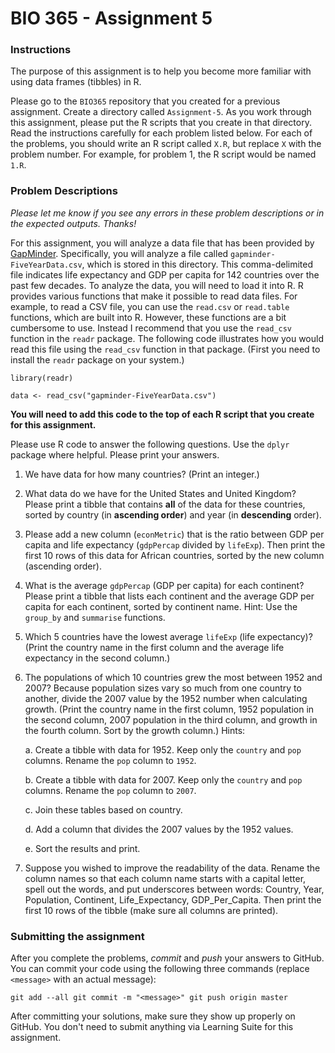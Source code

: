 # BIO 365 - Assignment 5

### Instructions

The purpose of this assignment is to help you become more familiar with using data frames (tibbles) in R.

Please go to the `BIO365` repository that you created for a previous assignment. Create a directory called `Assignment-5`. As you work through this assignment, please put the R scripts that you create in that directory. Read the instructions carefully for each problem listed below. For each of the problems, you should write an R script called `X.R`, but replace `X` with the problem number. For example, for problem 1, the R script would be named `1.R`.

### Problem Descriptions

*Please let me know if you see any errors in these problem descriptions or in the expected outputs. Thanks!*

For this assignment, you will analyze a data file that has been provided by [GapMinder](http://www.gapminder.org). Specifically, you will analyze a file called `gapminder-FiveYearData.csv`, which is stored in this directory. This comma-delimited file indicates life expectancy and GDP per capita for 142 countries over the past few decades. To analyze the data, you will need to load it into R. R provides various functions that make it possible to read data files. For example, to read a CSV file, you can use the `read.csv` or `read.table` functions, which are built into R. However, these functions are a bit cumbersome to use. Instead I recommend that you use the `read_csv` function in the `readr` package. The following code illustrates how you would read this file using the `read_csv` function in that package. (First you need to install the `readr` package on your system.)

```{r}
library(readr)

data <- read_csv("gapminder-FiveYearData.csv")
```

**You will need to add this code to the top of each R script that you create for this assignment.** 

Please use R code to answer the following questions. Use the `dplyr` package where helpful. Please print your answers.

1. We have data for how many countries? (Print an integer.)

2. What data do we have for the United States and United Kingdom? Please print a tibble that contains **all** of the data for these countries, sorted by country (in **ascending order**) and year (in **descending** order).

3. Please add a new column (`econMetric`) that is the ratio between GDP per capita and life expectancy (`gdpPercap` divided by `lifeExp`). Then print the first 10 rows of this data for African countries, sorted by the new column (ascending order).

4. What is the average `gdpPercap` (GDP per capita) for each continent? Please print a tibble that lists each continent and the average GDP per capita for each continent, sorted by continent name. Hint: Use the `group_by` and `summarise` functions.

5. Which 5 countries have the lowest average `lifeExp` (life expectancy)? (Print the country name in the first column and the average life expectancy in the second column.)

6. The populations of which 10 countries grew the most between 1952 and 2007? Because population sizes vary so much from one country to another, divide the 2007 value by the 1952 number when calculating growth. (Print the country name in the first column, 1952 population in the second column, 2007 population in the third column, and growth in the fourth column. Sort by the growth column.) Hints:

    a. Create a tibble with data for 1952. Keep only the `country` and `pop` columns. Rename the `pop` column to `1952`.

    b. Create a tibble with data for 2007. Keep only the `country` and `pop` columns. Rename the `pop` column to `2007`.
    
    c. Join these tables based on country.
    
    d. Add a column that divides the 2007 values by the 1952 values.
    
    e. Sort the results and print.

7. Suppose you wished to improve the readability of the data. Rename the column names so that each column name starts with a capital letter, spell out the words, and put underscores between words: Country, Year, Population, Continent, Life_Expectancy, GDP_Per_Capita. Then print the first 10 rows of the tibble (make sure all columns are printed).


### Submitting the assignment

After you complete the problems, *commit* and *push* your answers to GitHub. You can commit your code using the following three commands (replace `<message>` with an actual message):

``
git add --all
git commit -m "<message>"
git push origin master
``

After committing your solutions, make sure they show up properly on GitHub. You don't need to submit anything via Learning Suite for this assignment.